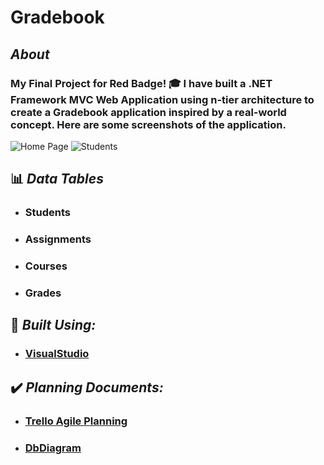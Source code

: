 # Gradebook

## *About*
### My Final Project for Red Badge! :mortar_board: I have built a .NET Framework MVC Web Application using n-tier architecture to create a Gradebook application inspired by a real-world concept. Here are some screenshots of the application.
![Home Page](https://github.com/ashleylawrence836/Gradebook/master/Assets/HomePage.PNG "Home Page")
![Students](https://github.com/ashleylawrence836/Gradebook/master/Assets/Students.PNG "Students")


## 	:bar_chart: *Data Tables*
* ### Students
* ### Assignments
* ### Courses
* ### Grades

## :hammer: *Built Using:*
* ### [VisualStudio](https://visualstudio.microsoft.com/)

## :heavy_check_mark: *Planning Documents:*
* ### [Trello Agile Planning](https://trello.com/b/LSjka9sA/redbadgeproject)
* ### [DbDiagram](https://dbdiagram.io/d/606222acecb54e10c33dd101)
